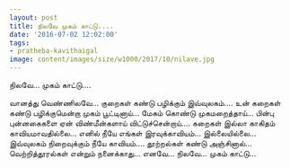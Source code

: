 ```yaml
---
layout: post
title: நிலவே முகம் காட்டு....
date: '2016-07-02 12:02:00'
tags:
- pratheba-kavithaigal
image: content/images/size/w1000/2017/10/nilave.jpg
---
```


நிலவே… முகம் காட்டு….

வானத்து வெண்ணிலவே…
குறைகள் கண்டு பழிக்கும் இவ்வுலகம்….
உன் கறைகள் கண்டு பழிக்குமென்றா முகம் பூட்டினாய்…
மேகம் கொண்டு முகமறைத்தாய்…
பின்பு புன்னகைகளை ஏன் விண்மீன்களாய் விட்டுச்சென்றாய்….
கறைகள் இல்லா காகிதம் காவியமாவதில்லை…
எனில் நீயே எங்கள் இரவுக்காவியம்…
இல்லையில்லை…
இவ்வுலகம் நிறைவுக்கும் நீயே காவியம்….
தூற்றல்கள் கண்டு அஞ்சினால்…
வெற்றித்தூரல்கள் என்றும் நனைக்காது…
எனவே…
நிலவே…
முகம் காட்டு…